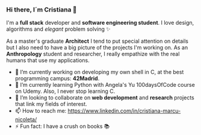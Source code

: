 ### Hi there, I´m Cristiana 👋 
I'm a **full stack** developer and **software engineering student**. I love design, algorithms and *elegant* problem solving ✨

As a master's graduate **Architect** I tend to put special attention on details but I also need to have a big picture of the projects I'm working on. As an **Anthropology** student and researcher, I really empathize with the real humans that use my applications.

- 🔭 I’m currently working on developing my own shell in C, at the best programming campus: **42Madrid**.
- 🌱 I’m currently learning Python with Angela's Yu 100daysOfCode course on Udemy. Also, I never stop learning C.
- 👯 I’m looking to collaborate on **web development** and **research** projects that link my fields of interest.
- 📫 How to reach me: https://www.linkedin.com/in/cristiana-marcu-nicoleta/
- ⚡ Fun fact: I have a crush on books 📚

